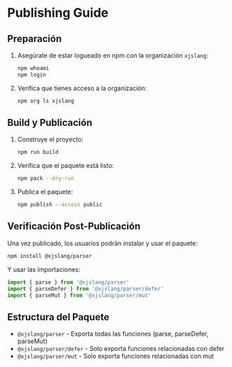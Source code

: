 # Publishing Guide

## Preparación

1. Asegúrate de estar logueado en npm con la organización `xjslang`:

   ```bash
   npm whoami
   npm login
   ```

2. Verifica que tienes acceso a la organización:
   ```bash
   npm org ls xjslang
   ```

## Build y Publicación

1. Construye el proyecto:

   ```bash
   npm run build
   ```

2. Verifica que el paquete está listo:

   ```bash
   npm pack --dry-run
   ```

3. Publica el paquete:
   ```bash
   npm publish --access public
   ```

## Verificación Post-Publicación

Una vez publicado, los usuarios podrán instalar y usar el paquete:

```bash
npm install @xjslang/parser
```

Y usar las importaciones:

```js
import { parse } from '@xjslang/parser'
import { parseDefer } from '@xjslang/parser/defer'
import { parseMut } from '@xjslang/parser/mut'
```

## Estructura del Paquete

- `@xjslang/parser` - Exporta todas las funciones (parse, parseDefer, parseMut)
- `@xjslang/parser/defer` - Solo exporta funciones relacionadas con defer
- `@xjslang/parser/mut` - Solo exporta funciones relacionadas con mut
